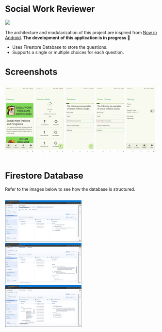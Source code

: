 ﻿# Social Work Reviewer
<a href="https://play.google.com/store/apps/details?id=com.eblan.socialworkreviewer"><img src="https://play.google.com/intl/en_us/badges/static/images/badges/en_badge_web_generic.png" height="70"></a>

The architecture and modularization of this project are inspired
from [Now in Android](https://github.com/android/nowinandroid). **The development of this
application is in progress 🚧**

- Uses Firestore Database to store the questions.
- Supports a single or multiple choices for each question.

# Screenshots

<div style="width:100%; display:flex; justify-content:space-between;">

[<img src="docs/images/1.jpg" width=19% alt="1">](docs/images/1.jpg)
[<img src="docs/images/2.jpg" width=19% alt="2">](docs/images/2.jpg)
[<img src="docs/images/3.jpg" width=19% alt="3">](docs/images/3.jpg)
[<img src="docs/images/4.jpg" width=19% alt="4">](docs/images/4.jpg)
[<img src="docs/images/5.jpg" width=19% alt="5">](docs/images/5.jpg)
</div>

# Firestore Database

Refer to the images below to see how the database is structured.
<div style="width:100%; display:flex; justify-content:space-between;">

[<img src="docs/images/6.jpg" width=50% alt="6">](docs/images/6.jpg)
[<img src="docs/images/7.jpg" width=50% alt="7">](docs/images/7.jpg)
[<img src="docs/images/8.jpg" width=50% alt="8">](docs/images/8.jpg)
</div>
